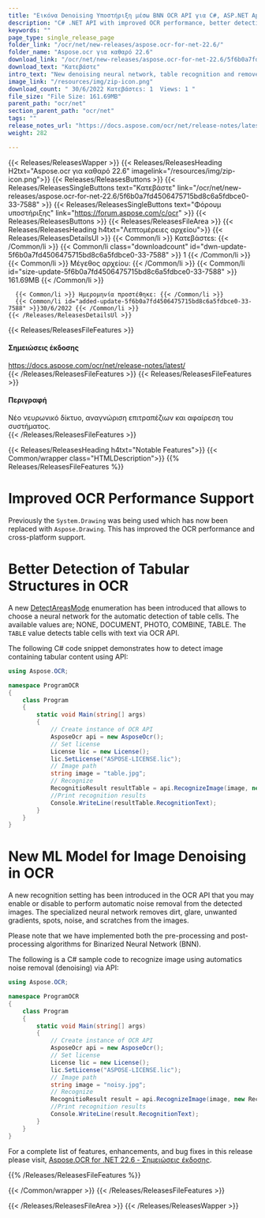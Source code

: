 ```yaml
---
title: "Εικόνα Denoising Υποστήριξη μέσω BNN OCR API για C#, ASP.NET Apps"
description: "C# .NET API with improved OCR performance, better detection of tabular structures and table cell content, new machine learning model (BNN) for image denoising."
keywords: ""
page_type: single_release_page
folder_link: "/ocr/net/new-releases/aspose.ocr-for-net-22.6/"
folder_name: "Aspose.ocr για καθαρό 22.6"
download_link: "/ocr/net/new-releases/aspose.ocr-for-net-22.6/5f6b0a7fd4506475715bd8c6a5fdbce0-33-7588"
download_text: "Κατεβάστε"
intro_text: "New denoising neural network, table recognition and remove System.Drawing dependency"
image_link: "/resources/img/zip-icon.png"
download_count: " 30/6/2022 Κατεβάστεs: 1  Views: 1 "
file_size: "File Size: 161.69MB"
parent_path: "ocr/net"
section_parent_path: "ocr/net"
tags: ""
release_notes_url: "https://docs.aspose.com/ocr/net/release-notes/latest/"
weight: 282

---
```


{{< Releases/ReleasesWapper >}}
  {{< Releases/ReleasesHeading H2txt="Aspose.ocr για καθαρό 22.6" imagelink="/resources/img/zip-icon.png">}}
  {{< Releases/ReleasesButtons >}}
    {{< Releases/ReleasesSingleButtons text="Κατεβάστε" link="/ocr/net/new-releases/aspose.ocr-for-net-22.6/5f6b0a7fd4506475715bd8c6a5fdbce0-33-7588" >}}
    {{< Releases/ReleasesSingleButtons text="Φόρουμ υποστήριξης" link="https://forum.aspose.com/c/ocr" >}}
  {{< Releases/ReleasesButtons >}}
  {{< Releases/ReleasesFileArea >}}
    {{< Releases/ReleasesHeading h4txt="Λεπτομέρειες αρχείου">}}
    {{< Releases/ReleasesDetailsUl >}}
      {{< Common/li >}} Κατεβάστεs: {{< /Common/li >}}
      {{< Common/li class="downloadcount" id="dwn-update-5f6b0a7fd4506475715bd8c6a5fdbce0-33-7588" >}} 1 {{< /Common/li >}}
      {{< Common/li >}} Μέγεθος αρχείου: {{< /Common/li >}}
      {{< Common/li id="size-update-5f6b0a7fd4506475715bd8c6a5fdbce0-33-7588" >}} 161.69MB {{< /Common/li >}}

      {{< Common/li >}} Ημερομηνία προστέθηκε: {{< /Common/li >}}
      {{< Common/li id="added-update-5f6b0a7fd4506475715bd8c6a5fdbce0-33-7588" >}}30/6/2022 {{< /Common/li >}}
    {{< /Releases/ReleasesDetailsUl >}}

  {{< Releases/ReleasesFileFeatures >}}
      <h4>Σημειώσεις έκδοσης</h4><div><a href='https://docs.aspose.com/ocr/net/release-notes/latest/'>https://docs.aspose.com/ocr/net/release-notes/latest/</a></div>
  {{< /Releases/ReleasesFileFeatures >}}
  {{< Releases/ReleasesFileFeatures >}}
      <h4>Περιγραφή</h4><div class="HTMLDescription">Νέο νευρωνικό δίκτυο, αναγνώριση επιτραπέζιων και αφαίρεση του συστήματος.</div>
  {{< /Releases/ReleasesFileFeatures >}}

{{< Releases/ReleasesHeading h4txt="Notable Features">}}
{{< Common/wrapper class="HTMLDescription">}}
{{% Releases/ReleasesFileFeatures %}}

# Improved OCR Performance Support

Previously the `System.Drawing` was being used which has now been replaced with `Aspose.Drawing`. This has improved the OCR performance and cross-platform support.

# Better Detection of Tabular Structures in OCR

A new [DetectAreasMode](https://reference.aspose.com/ocr/net/aspose.ocr/detectareasmode/) enumeration has been introduced that allows to choose a neural network for the automatic detection of table cells. The available values are; NONE, DOCUMENT, PHOTO, COMBINE, TABLE. The `TABLE` value detects table cells with text via OCR API.

The following C# code snippet demonstrates how to detect image containing tabular content using API:

```csharp
using Aspose.OCR;

namespace ProgramOCR
{
    class Program
    {
        static void Main(string[] args)
        {
            // Create instance of OCR API
            AsposeOcr api = new AsposeOcr();
            // Set license
            License lic = new License();
            lic.SetLicense("ASPOSE-LICENSE.lic");
            // Image path
            string image = "table.jpg";
            // Recognize
            RecognitioResult resultTable = api.RecognizeImage(image, new RecognitionSettings {DetectAreasMode = DetectAreasMode.TABLE});
            //Print recognition results
            Console.WriteLine(resultTable.RecognitionText);
        }
    }
}
```

# New ML Model for Image Denoising in OCR

A new recognition setting has been introduced in the OCR API that you may enable or disable to perform automatic noise removal from the detected images. The specialized neural network removes dirt, glare, unwanted gradients, spots, noise, and scratches from the images.

Please note that we have implemented both the pre-processing and post-processing algorithms for Binarized Neural Network (BNN).

The following is a C# sample code to recognize image using automatics noise removal (denoising) via API:

```csharp
using Aspose.OCR;

namespace ProgramOCR
{
    class Program
    {
        static void Main(string[] args)
        {
            // Create instance of OCR API
            AsposeOcr api = new AsposeOcr();
            // Set license
            License lic = new License();
            lic.SetLicense("ASPOSE-LICENSE.lic");
            // Image path
            string image = "noisy.jpg";
            // Recognize
            RecognitioResult result = api.RecognizeImage(image, new RecognitionSettings {AutoDenoising = false});
            //Print recognition results
            Console.WriteLine(result.RecognitionText);
        }
    }
}
```

For a complete list of features, enhancements, and bug fixes in this release please visit, [Aspose.OCR for .NET 22.6 - Σημειώσεις έκδοσης](https://docs.aspose.com/ocr/net/aspose-ocr-for-net-22-6-release-notes/).

{{% /Releases/ReleasesFileFeatures %}}

{{< /Common/wrapper >}}
{{< /Releases/ReleasesFileFeatures >}}

{{< /Releases/ReleasesFileArea >}}
{{< /Releases/ReleasesWapper >}}
